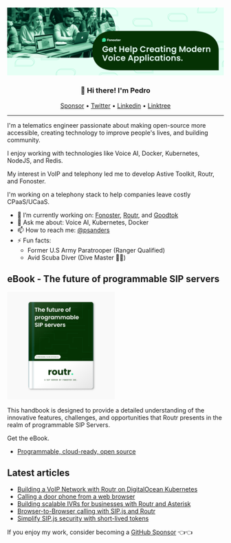 <img alt="Building the Open Source alternative of Twilio" src="https://raw.githubusercontent.com/psanders/psanders/master/social_banner.png"></img></a>

<h3 align="center">👋 Hi there! I'm Pedro</h3>
<p align="center">
  <a href="https://github.com/sponsors/psanders">Sponsor</a> •
  <a href="https://twitter.com/pedrosanders_">Twitter</a> •
  <a href="https://www.linkedin.com/in/sanders-pedro/">Linkedin</a> •
  <a href="https://linktr.ee/psanders">Linktree</a>
</p>

---
I'm a telematics engineer passionate about making open-source more accessible, creating technology to improve people's lives, and building community. 

I enjoy working with technologies like Voice AI, Docker, Kubernetes, NodeJS, and Redis. 

My interest in VoIP and telephony led me to develop Astive Toolkit, Routr, and Fonoster. 

I'm working on a telephony stack to help companies leave costly CPaaS/UCaaS. 

- 🔭 I’m currently working on: [Fonoster](https://github.com/fonoster/fonoster), [Routr](https://github.com/fonoster/routr), and [Goodtok](https://github.com/fonoster/goodtok)
- 💬 Ask me about: Voice AI, Kubernetes, Docker
- 📫 How to reach me: [@psanders](https://linktr.ee/psanders)
- ⚡ Fun facts: 
  - Former U.S Army Paratrooper (Ranger Qualified)
  - Avid Scuba Diver (Dive Master 👌🏽)

## eBook - The future of programmable SIP servers

<a href="https://fonoster.gumroad.com/l/the-future-of-programmable-sip-servers">
<img src="https://raw.githubusercontent.com/psanders/psanders/master/book.png" width="250px"></a>

This handbook is designed to provide a detailed understanding of the innovative features, challenges, and opportunities that Routr presents in the realm of programmable SIP Servers.

Get the eBook.

* [Programmable, cloud-ready, open source](https://fonoster.gumroad.com/l/the-future-of-programmable-sip-servers)

## Latest articles

- [Building a VoIP Network with Routr on DigitalOcean Kubernetes](https://dev.to/fonoster/building-a-voip-network-with-routr-on-digitalocean-kubernetes-part-i-f8n)
- [Calling a door phone from a web browser](https://dev.to/fonoster/calling-a-door-phone-from-a-web-browser-1bko)
- [Building scalable IVRs for businesses with Routr and Asterisk](https://dev.to/fonoster/building-scalable-ivrs-for-businesses-with-routr-and-asterisk-cjd)
- [Browser-to-Browser calling with SIP.js and Routr](https://dev.to/fonoster/browser-to-browser-calling-with-sipjs-and-routr-3l07)
- [Simplify SIP.js security with short-lived tokens](https://dev.to/psanders/simplify-sipjs-security-with-short-lived-tokens-mb8)
 
If you enjoy my work, consider becoming a [GitHub Sponsor](https://github.com/sponsors/psanders) 👈👈

